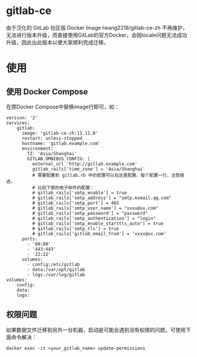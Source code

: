 # gitlab-ce

由于汉化的 GitLab 社区版 Docker Image twang2218/gitlab-ce-zh 不再维护，无法进行版本升级，而直接使用GitLab的官方Docker，会因locale问题无法成功升级，因此出此版本以便大家顺利完成迁移。

# 使用

## 使用 Docker Compose

在原Docker Compose中替换image行即可，如：

```
version: '2'
services:
    gitlab:
      image: 'gitlab-ce-zh:11.11.8'
      restart: unless-stopped
      hostname: 'gitlab.example.com'
      environment:
        TZ: 'Asia/Shanghai'
        GITLAB_OMNIBUS_CONFIG: |
          external_url 'http://gitlab.example.com'
          gitlab_rails['time_zone'] = 'Asia/Shanghai'
          # 需要配置到 gitlab.rb 中的配置可以在这里配置，每个配置一行，注意缩进。
          # 比如下面的电子邮件的配置：
          # gitlab_rails['smtp_enable'] = true
          # gitlab_rails['smtp_address'] = "smtp.exmail.qq.com"
          # gitlab_rails['smtp_port'] = 465
          # gitlab_rails['smtp_user_name'] = "xxxx@xx.com"
          # gitlab_rails['smtp_password'] = "password"
          # gitlab_rails['smtp_authentication'] = "login"
          # gitlab_rails['smtp_enable_starttls_auto'] = true
          # gitlab_rails['smtp_tls'] = true
          # gitlab_rails['gitlab_email_from'] = 'xxxx@xx.com'
      ports:
        - '80:80'
        - '443:443'
        - '22:22'
      volumes:
        - config:/etc/gitlab
        - data:/var/opt/gitlab
        - logs:/var/log/gitlab
volumes:
    config:
    data:
    logs:
```

## 权限问题

如果数据文件迁移到另外一台机器，启动是可能会遇到没有权限的问题，可使用下面命令解决：

```
docker exec -it <your_gitlab_name> update-permissions
```
